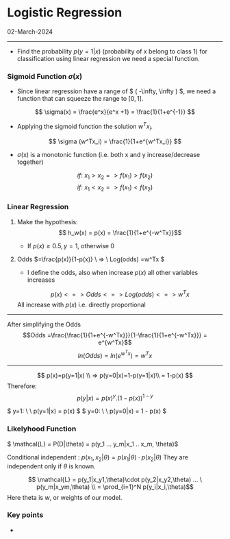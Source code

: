 # Logistic Regression 

02-March-2024 

---

- Find the probability $p(y=1|x)$ (probability of x belong to class 1) for classification using linear regression we need a special function. 

### Sigmoid Function $\sigma(x)$

- Since linear regression have a range of $ ( -\infty, \infty ) $, we need a function that can squeeze the range to $[0,1]$. 

$$
\sigma(x) = \frac{e^x}{e^x +1} = \frac{1}{1+e^{-1}}
$$

- Applying the sigmoid function the solution $w^Tx_i$.

$$
\sigma (w^Tx_i) = \frac{1}{1+e^{w^Tx_i}}
$$

- $\sigma$(x) is a monotonic function (i.e. both x and y increase/decrease together)

$$ if: \ x_1 > x_2 => f(x_1) > f(x_2) $$
$$ if: \ x_1 < x_2 => f(x_1) < f(x_2) $$


### Linear Regression

1. Make the hypothesis:
$$ h_w(x) = p(x) = \frac{1}{1+e^{-w^Tx}}$$ 
    - If $p(x) \geq 0.5, y=1$, otherwise $0$

2. Odds $=\frac{p(x)}{1-p(x)} \ =>  \ Log(odds) =w^Tx $ 
    - I define the odds, also when increase $p(x)$ all other variables increases

    $$p(x) <=> Odds <=> Log(odds) <=> w^Tx$$ 
    All increase with $p(x)$ i.e. directly proportional 

---
After simplifying the Odds
$$Odds =\frac{\frac{1}{1+e^{-w^Tx}}}{1-\frac{1}{1+e^{-w^Tx}}} = e^{w^Tx}$$ 
$$ln(Odds) = ln(e^{w^Tx}) = w^Tx$$

---

$$  p(x)=p(y=1|x) \\ => p(y=0|x)=1-p(y=1|x)\\  = 1-p(x) $$
Therefore:
$$p(y|x) = p(x)^y . (1-p(x))^{1-y} $$

$ y=1:  \ \ p(y=1|x) = p(x)  $
$ y=0:  \ \ p(y=0|x) = 1 - p(x)  $


### Likelyhood Function 

$ \mathcal{L} = P(D|\theta) = p(y_1 ... y_m|x_1 .. x_m, \theta)$

Conditional independent
    : $p(x_1, x_2|\theta)=p(x_1|\theta)\cdot p(x_2|\theta)$ They are independent only if $\theta$ is known.

$$ \mathcal{L} = p(y_1|x_y1,\theta)\cdot p(y_2|x_y2,\theta) ... \  p(y_m|x_ym,\theta) \\ = \prod_{i=1}^N p(y_i|x_i,\theta)$$ Here theta is $w$, or weights of our model.


### Key points

- 

